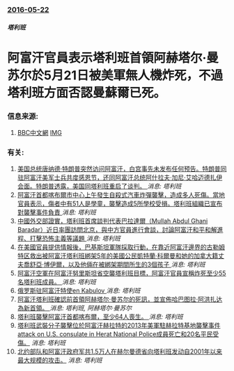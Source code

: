 ### [2016-05-22](/news/2016/05/22/index.md)

##### 塔利班
# 阿富汗官員表示塔利班首領阿赫塔尔·曼苏尔於5月21日被美軍無人機炸死，不過塔利班方面否認曼蘇爾已死。 




### 信息来源:

1. [BBC中文網](http://www.bbc.com/zhongwen/simp/china/2016/05/160522_us_taliban_strike) [IMG](https://ichef.bbci.co.uk/news/ws/1024/branded_zhongwen/worldservice/live/assets/images/2016/05/21/160521213759_mulla_mansour_640x360_afp_nocredit.jpg)

### 有关:

1. [ 美国总统唐纳德·特朗普突然访问阿富汗，白宫事先未发布任何预告。特朗普同驻阿富汗美军士兵共度感恩节，还同阿富汗总统阿什拉夫·加尼·艾哈迈德扎伊会面。特朗普透露，美国同塔利班重启了谈判。 ](/zh/news/2019/11/28/美国总统唐纳德-特朗普突然访问阿富汗-白宫事先未发布任何预告-特朗普同驻阿富汗美军士兵共度感恩节-还同阿富汗总统阿什拉.md) _消息: 塔利班_
2. [阿富汗首都喀布爾市中心上午發生自殺式汽車炸彈襲擊，造成多人死傷。當地官員表示，傷者中有51人是學童，襲擊造成5所學校受損。塔利班組織已宣布對襲擊事件負責 ](/zh/news/2019/07/1/阿富汗首都喀布爾市中心上午發生自殺式汽車炸彈襲擊-造成多人死傷-當地官員表示-傷者中有51人是學童-襲擊造成5所學校受損.md) _消息: 塔利班_
3. [ 中國外交部證實，塔利班首席談判代表巴拉達爾（Mullah Abdul Ghani Baradar）近日率團訪問北京，與中方官員進行會談，討論阿富汗和平和解進程、打擊恐怖主義等議題 ](/zh/news/2019/06/20/中國外交部證實-塔利班首席談判代表巴拉達爾-Mullah-Abdul-Ghani-Baradar-近日率團訪問北京-與.md) _消息: 塔利班_
4. [在美國官員提供情報後，巴基斯坦軍隊採取行動，在靠近阿富汗邊界的古勒姆特区救出被阿富汗塔利班綁架5年的美國公民凱特蘭·科爾曼和她的加拿大籍丈夫喬舒亞·博伊爾，以及他倆在被綁架期間所生的3個孩子 ](/zh/news/2017/10/11/在美國官員提供情報後-巴基斯坦軍隊採取行動-在靠近阿富汗邊界的古勒姆特区救出被阿富汗塔利班綁架5年的美國公民凱特蘭-科爾.md) _消息: 塔利班_
5. [阿富汗空軍在阿富汗努里斯坦省空襲塔利班目標，阿富汗官員宣稱炸死至少55名塔利班成員。 ](/zh/news/2017/09/8/阿富汗空軍在阿富汗努里斯坦省空襲塔利班目標-阿富汗官員宣稱炸死至少55名塔利班成員.md) _消息: 塔利班_
6. [俄罗斯驻阿富汗特使en Kabulov ](/zh/news/2017/03/24/俄罗斯驻阿富汗特使en-Kabulov.md) _消息: 塔利班_
7. [阿富汗塔利班確認前首領阿赫塔尔·曼苏尔的死訊，並宣佈哈巴图拉·阿洪扎达為新首領。 ](/zh/news/2016/05/25/阿富汗塔利班確認前首領阿赫塔尔-曼苏尔的死訊-並宣佈哈巴图拉-阿洪扎达為新首領.md) _消息: 塔利班, 阿赫塔尔·曼苏尔_
8. [塔利班襲擊阿富汗首都喀布爾，至少64人喪生。 ](/zh/news/2016/04/19/塔利班襲擊阿富汗首都喀布爾-至少64人喪生.md) _消息: 塔利班_
9. [ 塔利班武裝分子襲擊位於阿富汗赫拉特的2013年美軍駐赫拉特基地襲擊事件 attack on U.S. consulate in Herat National Police成員死亡和20名平民受傷。](/zh/news/2013/09/13/塔利班武裝分子襲擊位於阿富汗赫拉特的2013年美軍駐赫拉特基地襲擊事件-attack-on-US-consulat.md) _消息: 塔利班_
10. [ 北约部队和阿富汗政府军共1.5万人在赫尔曼德省向塔利班发动自2001年以来最大规模的攻击。](/zh/news/2010/02/13/北约部队和阿富汗政府军共15万人在赫尔曼德省向塔利班发动自2001年以来最大规模的攻击.md) _消息: 塔利班_
